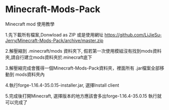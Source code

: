# Minecraft-Mods-Pack
Minecraft mod 使用教學

1.先下載所有檔案,Donwload as ZIP 或是使用網址 https://github.com/LiJieSu-Jerry/Minecraft-Mods-Pack/archive/master.zip

2.解壓縮到 .minecraft/mods 資料夾下, 假若第一次使用模組沒有找到mods資料夾,請自行建立mods資料夾於.minecraft底下

3.解壓縮完成會獲得一個Minecraft-Mods-Pack資料夾，裡面所有 .jar檔案全部移動到 mods資料夾內

4.執行forge-1.16.4-35.0.15-installer.jar, 選擇Install client

5.完成後打開Minecraft, 選擇版本的地方應該會多出forge-1.16.4-35.0.15 執行就可以完成了
